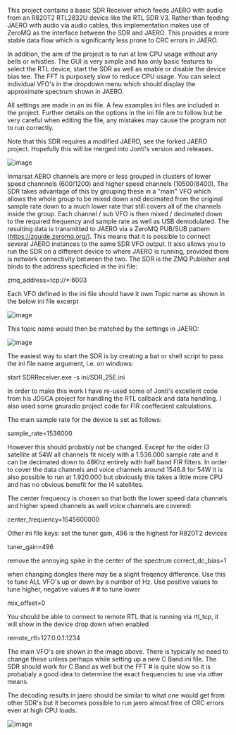 This project contains a basic SDR Receiver which feeds JAERO with audio from an R820T2 RTL2832U device like the RTL SDR V3. Rather than feeding JAERO with audio via audio cables, this implementation makes use of ZeroMQ as the interface between the SDR and JAERO. This provides a more stable data flow which is significanty less prone to CRC errors in JAERO. 

In addition, the aim of the project is to run at low CPU usage without any bells or whistles. The GUI is very simple and has only basic features to select the RTL device, start the SDR as well as enable or disable the device bias tee. The FFT is purposely slow to reduce CPU usage. You can select individual VFO's in the dropdown menu which should display the approximate spectrum shown in JAERO.

All settings are made in an ini file. A few examples ini files are included in the project. Further details on the options in the ini file are to follow but be very careful when editing the file, any mistakes may cause the program not to run correctly. 

Note that this SDR requires a modified JAERO, see the forked JAERO project. Hopefully this will be merged into Jonti's version and releases.

![image](https://user-images.githubusercontent.com/31091871/126459963-0726ea9d-3d03-40b8-ae90-45676c3c21b1.png)

Inmarsat AERO channels are more or less grouped in clusters of lower speed channnels (600/1200) and higher speed channels (10500/8400). The SDR takes advantage of this by grouping these in a "main" VFO which allows the whole group to be mixed down and decimated from the original sample rate down to a much lower rate that still covers all of the channels inside the group. Each channel / sub VFO is then mixed / decimated down to the required frequency and sample rate as well as USB demodulated. The resulting data is transmitted to JAERO via a ZeroMQ PUB/SUB pattern (https://zguide.zeromq.org/). This means that it is possible to connect several JAERO instances to the same SDR VFO output. It also allows you to run the SDR on a different device to where JAERO is running, provided there is network connectivity between the two. The SDR is the ZMQ Publisher and binds to the address specficied in the ini file:

zmq_address=tcp://*:6003  

Each VFO defined in the ini file should have it own Topic name as shown in the below ini file excerpt

![image](https://user-images.githubusercontent.com/31091871/126470644-0c8b4030-8096-4c58-80e9-549bec89e0db.png)

This topic name would then be matched by the settings in JAERO:

![image](https://user-images.githubusercontent.com/31091871/126470450-cf25d78e-f123-4878-8ab8-16693719cc22.png)

The easiest way to start the SDR is by creating a bat or shell script to pass the ini file name argument, i.e. on windows:

start SDRReceiver.exe -s ini/SDR_25E.ini

In order to make this work I have re-used some of Jonti's excellent code from his JDSCA project for handling the RTL callback and data handling. I also used some gnuradio project code for FIR coeffecient calculations. 

The main sample rate for the device is set as follows:

sample_rate=1536000

However this should probably not be changed. Except for the older I3 satellite at 54W all channels fit nicely with a 1.536.000 sample rate and it can be decimated down to 48Khz entirely with half band FIR filters. In order to cover the data channels and voice channels around 1546.8 for 54W it is also possible to run at 1.920.000 but obviously this takes a little more CPU and has no obvious benefit for the I4 satellites. 

The center frequency is chosen so that both the lower speed data channels and higher speed channels as well voice channels are covered:

center_frequency=1545600000

Other ini file keys:
set the tuner gain, 496 is the highest for R820T2 devices

tuner_gain=496

remove the annoying spike in the center of the spectrum
correct_dc_bias=1

when changing dongles there may be a slight freqency difference. Use this to tune ALL VFO's up or down by a number of Hz. Use positive values to tune higher, negative values # # to tune lower

mix_offset=0

You should be able to connect to remote RTL that is running via rtl_tcp, it will show in the device drop down when enabled

remote_rtl=127.0.0.1:1234

The main VFO's are shown in the image above. There is typically no need to change these unless perhaps while setting up a new C Band ini file. The SDR should work for C Band as well but the FFT # is quite slow so it is probabaly a good idea to determine the exact frequencies to use via other means.

The decoding results in jaero should be similar to what one would get from other SDR's but it becomes possible to run jaero almost free of CRC errors even at high CPU loads.


![image](https://user-images.githubusercontent.com/31091871/126675321-a9fb3c35-ec5b-4b5b-972d-512ac160d65f.png)
